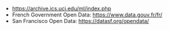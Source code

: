 - https://archive.ics.uci.edu/ml/index.php
- French Government Open Data: https://www.data.gouv.fr/fr/
- San Francisco Open Data: https://datasf.org/opendata/
